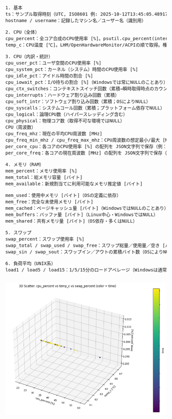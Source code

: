 <pre>
1. 基本
ts：サンプル取得時刻（UTC, ISO8601 例: 2025-10-12T13:45:05.489170Z）
hostname / username：記録したマシン名／ユーザー名（識別用）

2. CPU（全体）
cpu_percent：全コア合成のCPU使用率 [%]。psutil.cpu_percent(interval=…) の結果。
temp_c：CPU温度 [℃]。LHM/OpenHardwareMonitor/ACPIの順で取得。権限や機種により NULL になることあり。

3. CPU（内訳・統計）
cpu_user_pct：ユーザ空間のCPU使用率 [%]
cpu_system_pct：カーネル（システム）時間のCPU使用率 [%]
cpu_idle_pct：アイドル時間の割合 [%]
cpu_iowait_pct：I/O待ちの割合 [%]（Windowsでは常にNULLのことあり）
cpu_ctx_switches：コンテキストスイッチ回数（累積→瞬時取得時点のカウンタ）
cpu_interrupts：ハードウェア割り込み回数（累積）
cpu_soft_intr：ソフトウェア割り込み回数（累積；OSによりNULL）
cpu_syscalls：システムコール回数（累積；プラットフォーム依存でNULL）
cpu_logical：論理CPU数（ハイパースレッディング含む）
cpu_physical：物理コア数（取得不可な環境ではNULL）
CPU（周波数）
cpu_freq_mhz：現在の平均CPU周波数 [MHz]
cpu_freq_min_mhz / cpu_freq_max_mhz：CPU周波数の想定最小/最大 [MHz]（環境でNULLあり）
per_core_cpu：各コアのCPU使用率 [%] の配列を JSON文字列で保存（例：[3.1, 7.4, …]）
per_core_freq：各コアの現在周波数 [MHz] の配列を JSON文字列で保存（取得不可ならNULL）

4. メモリ（RAM）
mem_percent：メモリ使用率 [%]
mem_total：総メモリ容量 [バイト]
mem_available：新規割当てに利用可能なメモリ推定値 [バイト]

mem_used：使用中メモリ [バイト]（OSの定義に依存）
mem_free：完全な未使用メモリ [バイト]
mem_cached：ページキャッシュ量 [バイト]（WindowsではNULLのことあり）
mem_buffers：バッファ量 [バイト]（Linux中心・WindowsではNULL）
mem_shared：共有メモリ量 [バイト]（OS依存・多くはNULL）

5. スワップ
swap_percent：スワップ使用率 [%]
swap_total / swap_used / swap_free：スワップ総量／使用量／空き [バイト]
swap_sin / swap_sout：スワップイン／アウトの累積バイト数（OSによりNULL）

6. 負荷平均（UNIX系）
load1 / load5 / load15：1/5/15分のロードアベレージ（Windowsは通常 NULL)

</pre>

<img src="3d-plot-1.png">
